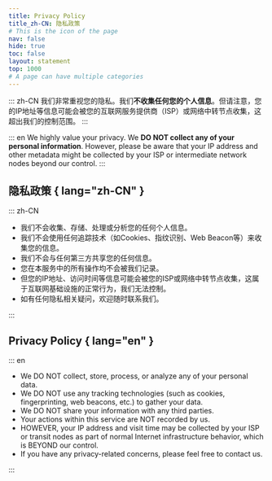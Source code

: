 ```yaml
---
title: Privacy Policy
title_zh-CN: 隐私政策
# This is the icon of the page
nav: false
hide: true
toc: false
layout: statement
top: 1000
# A page can have multiple categories
---
```


::: zh-CN
我们非常重视您的隐私。我们**不收集任何您的个人信息**。但请注意，您的IP地址等信息可能会被您的互联网服务提供商（ISP）或网络中转节点收集，这超出我们的控制范围。
:::

::: en
We highly value your privacy. We **DO NOT collect any of your personal information**. However, please be aware that your IP address and other metadata might be collected by your ISP or intermediate network nodes beyond our control.
:::

## 隐私政策 { lang="zh-CN" }

::: zh-CN

- 我们不会收集、存储、处理或分析您的任何个人信息。
- 我们不会使用任何追踪技术（如Cookies、指纹识别、Web Beacon等）来收集您的信息。
- 我们不会与任何第三方共享您的任何信息。
- 您在本服务中的所有操作均不会被我们记录。
- 但您的IP地址、访问时间等信息可能会被您的ISP或网络中转节点收集，这属于互联网基础设施的正常行为，我们无法控制。
- 如有任何隐私相关疑问，欢迎随时联系我们。

:::

## Privacy Policy { lang="en" }

::: en

- We DO NOT collect, store, process, or analyze any of your personal data.
- We DO NOT use any tracking technologies (such as cookies, fingerprinting, web beacons, etc.) to gather your data.
- We DO NOT share your information with any third parties.
- Your actions within this service are NOT recorded by us.
- HOWEVER, your IP address and visit time may be collected by your ISP or transit nodes as part of normal Internet infrastructure behavior, which is BEYOND our control.
- If you have any privacy-related concerns, please feel free to contact us.

:::

